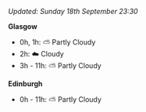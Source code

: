 *Updated: Sunday 18th September 23:30*

**Glasgow**

* 0h, 1h: :partly_sunny: Partly Cloudy
* 2h: :cloud: Cloudy
* 3h - 11h: :partly_sunny: Partly Cloudy

**Edinburgh**

* 0h - 11h: :partly_sunny: Partly Cloudy
